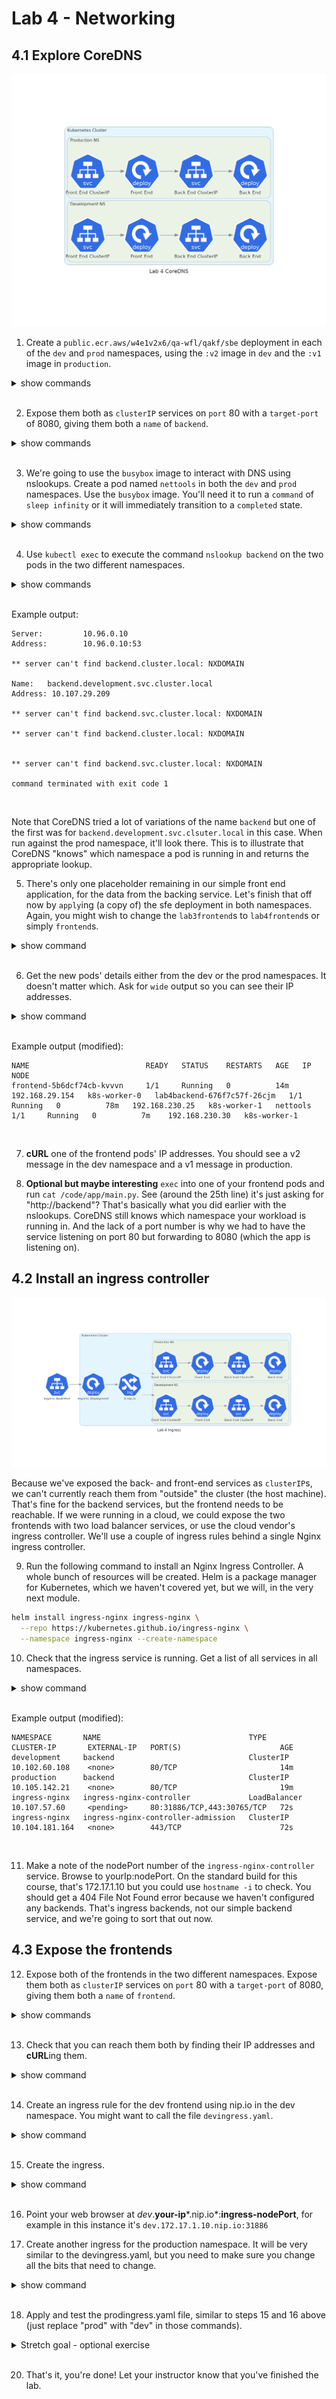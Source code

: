 # Lab 4 - Networking
## 4.1 Explore CoreDNS
![Lab 4.1 final result](../diagrams/lab_4_coredns.png)
1. Create a `public.ecr.aws/w4e1v2x6/qa-wfl/qakf/sbe` deployment in each of the `dev` and `prod` namespaces, using the `:v2` image in `dev` and the `:v1` image in `production`.

<details><summary>show commands</summary>
<p>

```bash
kubectl create deploy lab4backend --image=public.ecr.aws/w4e1v2x6/qa-wfl/qakf/sbe:v1 -n production 
kubectl create deploy lab4backend --image=public.ecr.aws/w4e1v2x6/qa-wfl/qakf/sbe:v2 -n development
```

</p>
</details>
<br/>

2. Expose them both as `clusterIP` services on `port` 80 with a `target-port` of 8080, giving them both a `name` of `backend`.

<details><summary>show commands</summary>
<p>

```bash
kubectl expose deployment lab4backend --port 80 --target-port 8080 --name backend --namespace production 
kubectl expose deployment lab4backend --port 80 --target-port 8080 --name backend -n development
```

</p>
</details>
<br/>

3. We're going to use the `busybox` image to interact with DNS using nslookups. Create a pod named `nettools` in both the `dev` and `prod` namespaces. Use the `busybox` image. You'll need it to run a `command` of `sleep infinity` or it will immediately transition to a `completed` state.

<details><summary>show commands</summary>
<p>

```bash
kubectl run nettools --image=busybox -n production --command sleep infinity
kubectl run nettools --image=busybox -n development --command sleep infinity
```

</p>
</details>
<br/>

4. Use `kubectl exec` to execute the command `nslookup backend` on the two pods in the two different namespaces.

<details><summary>show commands</summary>
<p>

```bash
kubectl exec -it nettools -n production -- nslookup backend
kubectl exec -it nettools -n development -- nslookup backend
```

</p>
</details>
<br/>


Example output:

```
Server:         10.96.0.10
Address:        10.96.0.10:53

** server can't find backend.cluster.local: NXDOMAIN

Name:   backend.development.svc.cluster.local
Address: 10.107.29.209

** server can't find backend.svc.cluster.local: NXDOMAIN

** server can't find backend.cluster.local: NXDOMAIN


** server can't find backend.svc.cluster.local: NXDOMAIN

command terminated with exit code 1
```
<br/>

Note that CoreDNS tried a lot of variations of the name `backend` but one of the first was for `backend.development.svc.clsuter.local` in this case. When run against the prod namespace, it'll look there. This is to illustrate that CoreDNS "knows" which namespace a pod is running in and returns the appropriate lookup.

5. There's only one placeholder remaining in our simple front end application, for the data from the backing service. Let's finish that off now by `apply`ing (a copy of) the sfe deployment in both namespaces. Again, you might wish to change the `lab3frontend`s to `lab4frontend`s or simply `frontend`s.

<details><summary>show command</summary>
<p>

```bash
kubectl apply -n production -f lab4frontend.yaml
kubectl apply -n development -f lab4frontend.yaml
```

</p>
</details>
<br/>

6. Get the new pods' details either from the dev or the prod namespaces. It doesn't matter which. Ask for `wide` output so you can see their IP addresses.

<details><summary>show command</summary>
<p>

```bash
kubectl -n production get pods --output wide
```

</p>
</details>
<br/>

Example output (modified):

```
NAME                          READY   STATUS    RESTARTS   AGE   IP               NODE
frontend-5b6dcf74cb-kvvvn     1/1     Running   0          14m   192.168.29.154   k8s-worker-0   lab4backend-676f7c57f-26cjm   1/1     Running   0          78m   192.168.230.25   k8s-worker-1   nettools                      1/1     Running   0          7m    192.168.230.30   k8s-worker-1
```

<br/>

7. **cURL** one of the frontend pods' IP addresses. You should see a v2 message in the dev namespace and a v1 message in production.

8. **Optional but maybe interesting** `exec` into one of your frontend pods and run `cat /code/app/main.py`. See (around the 25th line) it's just asking for "http://backend"? That's basically what you did earlier with the nslookups. CoreDNS still knows which namespace your workload is running in. And the lack of a port number is why we had to have the service listening on port 80 but forwarding to 8080 (which the app is listening on).

## 4.2 Install an ingress controller

![Lab 4.2 final result](../diagrams/lab_4_ingress.png)

Because we've exposed the back- and front-end services as `clusterIP`s, we can't currently reach them from "outside" the cluster (the host machine). That's fine for the backend services, but the frontend needs to be reachable. If we were running in a cloud, we could expose the two frontends with two load balancer services, or use the cloud vendor's ingress controller. We'll use a couple of ingress rules behind a single Nginx ingress controller.

9. Run the following command to install an Nginx Ingress Controller. A whole bunch of resources will be created. Helm is a package manager for Kubernetes, which we haven't covered yet, but we will, in the very next module.

```bash
helm install ingress-nginx ingress-nginx \
  --repo https://kubernetes.github.io/ingress-nginx \
  --namespace ingress-nginx --create-namespace
```

10. Check that the ingress service is running. Get a list of all services in all namespaces.

<details><summary>show command</summary>
<p>

```bash
kubectl get svc --all-namespaces
```

</p>
</details>
<br/>

Example output (modified):

```
NAMESPACE       NAME                                 TYPE           CLUSTER-IP       EXTERNAL-IP   PORT(S)                      AGE
development     backend                              ClusterIP      10.102.60.108    <none>        80/TCP                       14m
production      backend                              ClusterIP      10.105.142.21    <none>        80/TCP                       19m
ingress-nginx   ingress-nginx-controller             LoadBalancer   10.107.57.60     <pending>     80:31886/TCP,443:30765/TCP   72s
ingress-nginx   ingress-nginx-controller-admission   ClusterIP      10.104.181.164   <none>        443/TCP                      72s
```

<br/>

11. Make a note of the nodePort number of the `ingress-nginx-controller` service. Browse to yourIp:nodePort. On the standard build for this course, that's 172.17.1.10 but you could use `hostname -i` to check. You should get a 404 File Not Found error because we haven't configured any backends. That's ingress backends, not our simple backend service, and we're going to sort that out now.

## 4.3 Expose the frontends

12. Expose both of the frontends in the two different namespaces. Expose them both as `clusterIP` services on `port` 80 with a `target-port` of 8080, giving them both a `name` of `frontend`.

<details><summary>show commands</summary>
<p>

```bash
kubectl expose deployment lab4frontend --port 80 --target-port 8080 --name frontend --namespace production 
kubectl expose deployment lab4frontend --port 80 --target-port 8080 --name frontend -n development
```

</p>
</details>
<br/>

13. Check that you can reach them both by finding their IP addresses and **cURL**ing them.

<details><summary>show command</summary>
<p>

```bash
kubectl get svc -A
curl dev-frontend-service-ip
curl prod-frontend-service-ip
```

</p>
</details>
<br/>

14. Create an ingress rule for the dev frontend using nip.io in the dev namespace. You might want to call the file `devingress.yaml`.

<details><summary>show command</summary>
<p>

devingress.yaml:

```yaml
apiVersion: networking.k8s.io/v1
kind: Ingress
metadata:
  name: dev-ingress
  namespace: development
spec:
  ingressClassName: nginx
  rules:
  - host: dev.172.17.1.10.nip.io # make sure this IP address matches your node's IP address
    http:
      paths:
      - path: /
        pathType: ImplementationSpecific
        backend:
          service:
            name: frontend
            port:
              number: 80
```

</p>
</details>
<br/>

15. Create the ingress.

<details><summary>show command</summary>
<p>

```bash
kubectl create -f devingress.yaml
```

</p>
</details>
<br/>

16. Point your web browser at *dev*.**your-ip***.nip.io*:**ingress-nodePort**, for example in this instance it's `dev.172.17.1.10.nip.io:31886` 

17. Create another ingress for the production namespace. It will be very similar to the devingress.yaml, but you need to make sure you change all the bits that need to change.

<details><summary>show command</summary>
<p>

prodingress.yaml:

```yaml
apiVersion: networking.k8s.io/v1
kind: Ingress
metadata:
  name: prod-ingress    #change this from dev
  namespace: production #change this from dev
spec:
  ingressClassName: nginx
  rules:
  - host: prod.172.17.1.10.nip.io #change this from dev
    http:
      paths:
      - path: /
        pathType: ImplementationSpecific
        backend:
          service:
            name: frontend
            port:
              number: 80
```

</p>
</details>
<br/>

18. Apply and test the prodingress.yaml file, similar to steps 15 and 16 above (just replace "prod" with "dev" in those commands).

<details><summary>Stretch goal - optional exercise</summary>
<p>

19. **Optional stretch goal** create the backend deployment and service, the frontend deployment and service and an ingress in the `test` namespace as well. You might want to change the backend deployment's image versions to dev:v3, test:v2 and prod:v1 (because there's a reason we created three of them!)

</p>
</details>
<br/>

20. That's it, you're done! Let your instructor know that you've finished the lab.